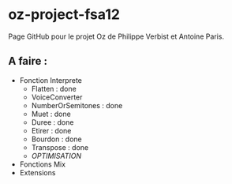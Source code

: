 oz-project-fsa12
================
Page GitHub pour le projet Oz de Philippe Verbist et Antoine Paris.

A faire :
---------
* Fonction Interprete
    * Flatten : done
    * VoiceConverter
    * NumberOrSemitones : done
    * Muet : done
    * Duree : done
    * Etirer : done
    * Bourdon : done
    * Transpose : done
    * _OPTIMISATION_
* Fonctions Mix
* Extensions
